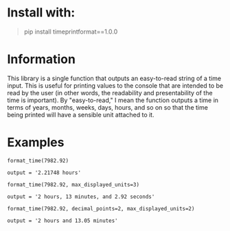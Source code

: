 # Install with:
> pip install timeprintformat==1.0.0

# Information
This library is a single function that outputs an easy-to-read string of a time input. This is useful for printing values to the console that are intended to be read by the user (in other words, the readability and presentability of the time is important). By "easy-to-read," I mean the function outputs a time in terms of years, months, weeks, days, hours, and so on so that the time being printed will have a sensible unit attached to it.

# Examples
```
format_time(7982.92)
```
```
output = '2.21748 hours'
```

```
format_time(7982.92, max_displayed_units=3)
```
```
output = '2 hours, 13 minutes, and 2.92 seconds'
```

```
format_time(7982.92, decimal_points=2, max_displayed_units=2)
```
```
output = '2 hours and 13.05 minutes'
```
